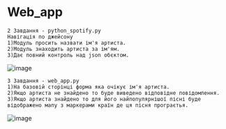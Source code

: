 # Web_app

    2 Завдання - python_spotify.py
    Навігація по джейсону
    1)Модуль просить назвати ім'я артиста.
    2)Модуль знаходить артиста за ім'ям.
    3)Дає повний контроль над json обєктом.
![image](https://user-images.githubusercontent.com/69431189/221600957-bc8f7c1a-0605-4350-9996-21452c70b5ff.png)

    3 Завдання - web_app.py
    1)На базовій сторінці форма яка очікує ім'я артиста.
    2)Якщо артиста не знайдено то буде виведено відповідне повідомлення.
    3)Якщо артиста знайдено то для його найпопулярнішої пісні буде
    відображено мапу з маркерами країн де ця пісня програєтья.
![image](https://user-images.githubusercontent.com/69431189/221600454-d3fbb43b-81fc-4dfd-ab98-7b471150e298.png)
